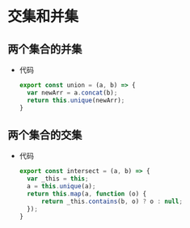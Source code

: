 # 交集和并集

## 两个集合的并集

  - 代码

    ```js
    export const union = (a, b) => {
      var newArr = a.concat(b);
      return this.unique(newArr);
    }
    ```

## 两个集合的交集

  - 代码

    ```js
    export const intersect = (a, b) => {
      var _this = this;
      a = this.unique(a);
      return this.map(a, function (o) {
          return _this.contains(b, o) ? o : null;
      });
    }
    ```
